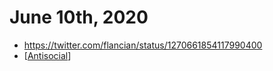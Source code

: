 # June 10th, 2020
- https://twitter.com/flancian/status/1270661854117990400
- [[Antisocial]]

[//begin]: # "Autogenerated link references for markdown compatibility"
[Antisocial]: ../antisocial "Antisocial"
[//end]: # "Autogenerated link references"